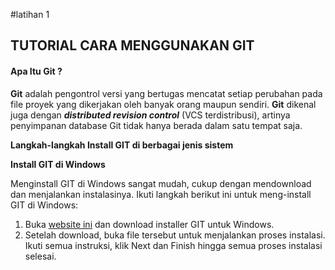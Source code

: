 #latihan 1
## TUTORIAL CARA MENGGUNAKAN GIT
#### Apa Itu Git ?
**Git** adalah pengontrol versi yang bertugas mencatat setiap perubahan
pada file proyek yang dikerjakan oleh banyak orang maupun sendiri.
**Git** dikenal juga dengan ***distributed revision control*** (VCS
terdistribusi), artinya penyimpanan database Git tidak hanya berada
dalam satu tempat saja.

**Langkah-langkah Install GIT di berbagai jenis sistem**

 **Install GIT di Windows**
 
  Menginstall GIT di Windows sangat mudah, cukup dengan mendownload dan menjalankan instalasinya. Ikuti langkah berikut ini untuk meng-install GIT di Windows:

1. Buka [website ini](http://gitforwindows.org/) dan download installer GIT untuk Windows.
2. Setelah download, buka file tersebut untuk menjalankan proses instalasi. Ikuti semua instruksi, klik Next dan Finish hingga semua proses instalasi selesai.
